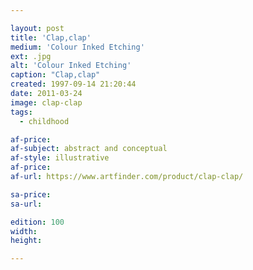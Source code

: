 ```yaml
---

layout: post
title: 'Clap,clap'
medium: 'Colour Inked Etching'
ext: .jpg
alt: 'Colour Inked Etching'
caption: "Clap,clap"
created: 1997-09-14 21:20:44
date: 2011-03-24
image: clap-clap
tags:
  - childhood

af-price:
af-subject: abstract and conceptual
af-style: illustrative
af-price:
af-url: https://www.artfinder.com/product/clap-clap/

sa-price:
sa-url:

edition: 100
width:
height:

---
```

